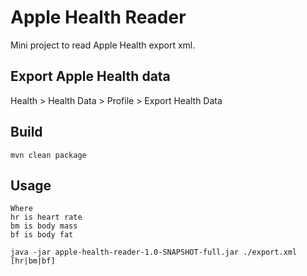 # Apple Health Reader
Mini project to read Apple Health export xml.

## Export Apple Health data
Health > Health Data > Profile > Export Health Data

## Build
```
mvn clean package
```

## Usage

```
Where
hr is heart rate
bm is body mass
bf is body fat

java -jar apple-health-reader-1.0-SNAPSHOT-full.jar ./export.xml [hr|bm|bf]
```